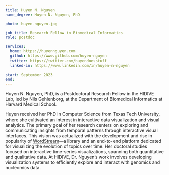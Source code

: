 ```yaml
---
title: Huyen N. Nguyen
name_degree: Huyen N. Nguyen, PhD

photo: huyen-nguyen.jpg

job_title: Research Fellow in Biomedical Informatics
role: postdoc 

services:
  home: https://huyennguyen.com
  github: https://www.github.com/huyen-nguyen
  twitter: https://twitter.com/huyendoesstuff
  linked-in: https://www.linkedin.com/in/huyen-n-nguyen
  
start: September 2023
end:
---
```

Huyen N. Nguyen, PhD, is a Postdoctoral Research Fellow in the HIDIVE Lab, led by Nils Gehlenborg, at the Department of Biomedical Informatics at Harvard Medical School.

Huyen received her PhD in Computer Science from Texas Tech University, where she cultivated an interest in interactive data visualization and visual analytics. The primary goal of her research centers on exploring and communicating insights from temporal patterns through interactive visual interfaces. This vision was actualized with the development and rise in popularity of [WordStream](https://huyen-nguyen.github.io/WordStream/)—a library and an end-to-end platform dedicated for visualizing the evolution of topics over time. Her doctoral studies focused on interactive time-series visualizations, spanning both quantitative and qualitative data. At HIDIVE, Dr. Nguyen’s work involves developing visualization systems to efficiently explore and interact with genomics and nucleomics data.
